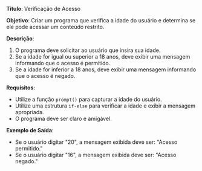**Título**: Verificação de Acesso

**Objetivo**: Criar um programa que verifica a idade do usuário e determina se ele pode acessar um conteúdo restrito.

**Descrição**:
1. O programa deve solicitar ao usuário que insira sua idade.
2. Se a idade for igual ou superior a 18 anos, deve exibir uma mensagem informando que o acesso é permitido.
3. Se a idade for inferior a 18 anos, deve exibir uma mensagem informando que o acesso é negado.

**Requisitos**:
- Utilize a função `prompt()` para capturar a idade do usuário.
- Utilize uma estrutura `if-else` para verificar a idade e exibir a mensagem apropriada.
- O programa deve ser claro e amigável.

**Exemplo de Saída**:
- Se o usuário digitar "20", a mensagem exibida deve ser: "Acesso permitido."
- Se o usuário digitar "16", a mensagem exibida deve ser: "Acesso negado."